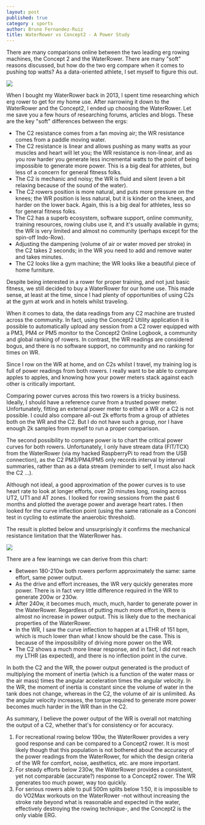 ```yaml
---
layout: post
published: true
category : sports
author: Bruno Fernandez-Ruiz
title: WaterRower vs Concept2 - A Power Study
---
```

There are many comparisons online between the two leading erg rowing machines, the Concept 2 and the WaterRower. There are many "soft" reasons discussed, but how do the two erg compare when it comes to pushing top watts? As a data-oriented athlete, I set myself to figure this out.

<img src="{{ site.base_url }}/assets/2017/04/rowers.png"/>

When I bought my WaterRower back in 2013, I spent time researching which erg rower to get for my home use. After narrowing it down to the WaterRower and the Concept2, I ended up choosing the WaterRower. Let me save you a few hours of researching forums, articles and blogs. These are the key "soft" differences between the ergs:

* The C2 resistance comes from a fan moving air; the WR resistance comes from a paddle moving water.
* The C2 resistance is linear and allows pushing as many watts as your muscles and heart will let you; the WR resistance is non-linear, and as you row harder you generate less incremental watts to the point of being impossible to generate more power. This is a big deal for athletes, but less of a concern for general fitness folks.
* The C2 is mechanic and noisy; the WR is fluid and silent (even a bit relaxing because of the sound of the water).
* The C2 rowers position is more natural, and puts more pressure on the knees; the WR position is less natural, but it is kinder on the knees, and harder on the lower back. Again, this is a big deal for athletes, less so for general fitness folks.
* The C2 has a superb ecosystem, software support, online community, training resources, rowing clubs use it, and it's usually available in gyms; the WR is very limited and almost no community (perhaps except for the spin-off Indo-Row).
* Adjusting the dampening (volume of air or water moved per stroke) in the C2 takes 2 seconds; in the WR you need to add and remove water and takes minutes.
* The C2 looks like a gym machine; the WR looks like a beautiful piece of home furniture.

Despite being interested in a rower for proper training, and not just basic fitness, we still decided to buy a WaterRower for our home use. This made sense, at least at the time, since I had plenty of opportunities of using C2s at the gym at work and in hotels whilst traveling.

When it comes to data, the data readings from any C2 machine are trusted across the community. In fact, using the Concept2 Utility application it is possible to automatically upload any session from a C2 rower equipped with a PM3, PM4 or PM5 monitor to the Concept2 Online Logbook, a community and global ranking of rowers. In contrast, the WR readings are considered bogus, and there is no software support, no community and no ranking for times on WR.

Since I row on the WR at home, and on C2s whilst I travel, my training log is full of power readings from both rowers. I really want to be able to compare apples to apples, and knowing how your power meters stack against each other is critically important.

Comparing power curves across this two rowers is a tricky business. Ideally, I should have a reference curve from a trusted power meter. Unfortunately, fitting an external power meter to either a WR or a C2 is not possible. I could also compare all-out 2k efforts from a group of athletes both on the WR and the C2. But I do not have such a group, nor I have enough 2k samples from myself to run a proper comparison.

The second possibility to compare power is to chart the critical power curves for both rowers. Unfortunately, I only have stream data (FIT/TCX) from the WaterRower (via my hacked RaspberryPi to read from the USB connection), as the C2 PM3/PM4/PM5 only records interval by interval summaries, rather than as a data stream (reminder to self, I must also hack the C2 ...).

Although not ideal, a good approximation of the power curves is to use heart rate to look at longer efforts, over 20 minutes long, rowing across UT2, UT1 and AT zones. I looked for rowing sessions from the past 6 months and plotted the average power and average heart rates. I then looked for the curve inflection point (using the same rationale as a Conconi test in cycling to estimate the anaerobic threshold).

The result is plotted below and unsurprisingly it confirms the mechanical resistance limitation that the WaterRower has.

<img src="{{ site.base_url }}/assets/2017/04/C2vsWR-deflect.png"/>

There are a few learnings we can derive from this chart:

* Between 180-210w both rowers perform approximately the same: same effort, same power output.
* As the drive and effort increases, the WR very quickly generates more power. There is in fact very little difference required in the WR to generate 200w or 230w.
* After 240w, it becomes much, much, much, harder to generate power in the WaterRower. Regardless of putting much more effort in, there is almost no increase in power output. This is likely due to the mechanical properties of the WaterRower.
* In the WR, I saw the curve inflection to happen at a LTHR of 151 bpm, which is much lower than what I know should be the case. This is because of the impossibility of driving more power on the WR.
* The C2 shows a much more linear response, and in fact, I did not reach my LTHR (as expected), and there is no inflection point in the curve.

In both the C2 and the WR, the power output generated is the product of multiplying the moment of inertia (which is a function of the water mass or the air mass) times the angular acceleration times the angular velocity. In the WR, the moment of inertia is constant since the volume of water in the tank does not change, whereas in the C2, the volume of air is unlimited. As the angular velocity increases, the torque required to generate more power becomes much harder in the WR than in the C2.

As summary, I believe the power output of the WR is overall not matching the output of a C2, whether that's for consistency or for accuracy.

1. For recreational rowing below 190w, the WaterRower provides a very good response and can be compared to a Concept2 rower. It is most likely though that this population is not bothered about the accuracy of the power readings from the WaterRower, for which the design criteria of the WR for comfort, noise, aesthetics, etc. are more important.
1. For steady efforts below 230w, the WaterRower provides a consistent, yet not comparable (accurate?) response to a Concept2 rower. The WR generates too much power, way too quickly.
1. For serious rowers able to pull 500m splits below 1:50, it is impossible to do VO2Max workouts on the WaterRower -not without increasing the stroke rate beyond what is reasonable and expected in the water, effectively destroying the rowing technique-, and the Concept2 is the only viable ERG.

